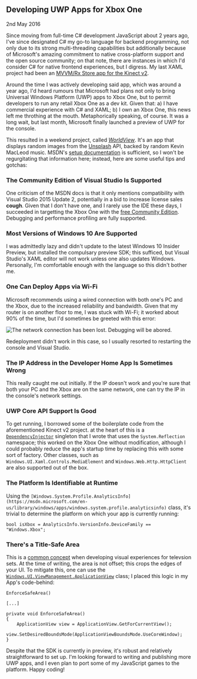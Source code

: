 ## Developing UWP Apps for Xbox One

<time datetime="2016-05-02">2nd May 2016</time>

Since moving from full-time C# development JavaScript about 2 years ago, I've since designated C# my go-to language for backend programming, not only due to its strong multi-threading capabilities but additionally because of Microsoft's amazing commitment to native cross-platform support and the open source community; on that note, there are instances in which I'd consider C# for native frontend experiences, but I digress. My last XAML project had been an [MVVM/Rx Store app for the Kinect v2](https://github.com/jamesseanwright/kinect-mvvm).

Around the time I was actively developing said app, which was around a year ago, I'd heard rumours that Microsoft had plans not only to bring Universal Windows Platform (UWP) apps to Xbox One, but to permit developers to run any retail Xbox One as a dev kit. Given that: a) I have commercial experience with C# and XAML; b) I own an Xbox One, this news left me throthing at the mouth. Metaphorically speaking, of course. It was a long wait, but last month, Microsoft finally launched a preview of UWP for the console.

This resulted in a weekend project, called [_WorldView_](https://github.com/jamesseanwright/worldview). It's an app that displays random images from the [Unsplash](https://unsplash.com/) API, backed by random Kevin MacLeod music. MSDN's [setup documentation](https://msdn.microsoft.com/windows/uwp/xbox-apps/getting-started) is sufficient, so I won't be regurgitating that information here; instead, here are some useful tips and gotchas:


### The Community Edition of Visual Studio Is Supported

One criticism of the MSDN docs is that it only mentions compatibility with Visual Studio 2015 Update 2, potentially in a bid to increase license sales **cough**. Given that I don't have one, and I rarely use the IDE these days, I succeeded in targetting the Xbox One with the [free Community Edition](https://www.visualstudio.com/en-us/products/visual-studio-community-vs.aspx). Debugging and performance profiling are fully supported.


### Most Versions of Windows 10 Are Supported

I was admittedly lazy and didn't update to the latest Windows 10 Insider Preview, but installed the compulsary preview SDK; this sufficed, but Visual Studio's XAML editor will not work unless one also updates Windows. Personally, I'm comfortable enough with the language so this didn't bother me.


### One Can Deploy Apps via Wi-Fi

Microsoft recommends using a wired connection with both one's PC and the Xbox, due to the increased reliability and bandwidth. Given that my router is on another floor to me, I was stuck with Wi-Fi; it worked about 90% of the time, but I'd sometimes be greeted with this error:

<img class="blog-post__image--primary" src="http://i.imgur.com/1r8n7QA.png" alt="The network connection has been lost. Debugging will be abored." />

Redeployment didn't work in this case, so I usually resorted to restarting the console and Visual Studio.


### The IP Address in the Developer Home App Is Sometimes Wrong

This really caught me out initially. If the IP doesn't work and you're sure that both your PC and the Xbox are on the same network, one can try the IP in the console's network settings.


### UWP Core API Support Is Good

To get running, I borrowed some of the boilerplate code from the aforementioned Kinect v2 project. at the heart of this is a [`DependencyInjector`](https://github.com/jamesseanwright/worldview/blob/master/WorldView/Framework/DependencyInjector.cs) singleton that I wrote that uses the `System.Reflection` namespace; this worked on the Xbox One without modification, although I could probably reduce the app's startup time by replacing this with some sort of factory. Other classes, such as `Windows.UI.Xaml.Controls.MediaElement` and `Windows.Web.Http.HttpClient` are also supported out of the box.


### The Platform Is Identifiable at Runtime

Using the `[Windows.System.Profile.AnalyticsInfo](https://msdn.microsoft.com/en-us/library/windows/apps/windows.system.profile.analyticsinfo)` class, it's trivial to determine the platform on which your app is currently running:

```
bool isXbox = AnalyticsInfo.VersionInfo.DeviceFamily == "Windows.Xbox";
```

### There's a Title-Safe Area

This is a [common concept](https://en.wikipedia.org/wiki/Safe_area_(television)#Title-safe_area) when developing visual experiences for televsion sets. At the time of writing, the area is not offset; this crops the edges of your UI. To mitigate this, one can use the [`Windows.UI.ViewManagement.ApplicationView`](https://msdn.microsoft.com/library/windows/apps/hh701658) class; I placed this logic in my App's code-behind:

```
EnforceSafeArea()

[...]

private void EnforceSafeArea()
{
	ApplicationView view = ApplicationView.GetForCurrentView();
	view.SetDesiredBoundsMode(ApplicationViewBoundsMode.UseCoreWindow);
}
```

Despite that the SDK is currently in preview, it's robust and relatively straightforward to set up. I'm looking forward to writing and publishing more UWP apps, and I even plan to port some of my JavaScript games to the platform. Happy coding!